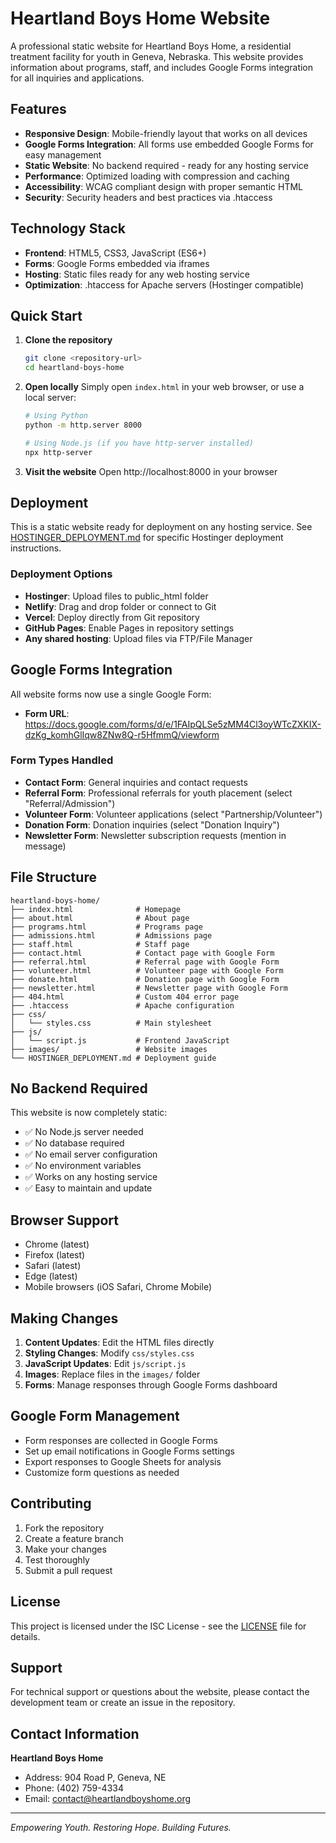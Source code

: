 # Heartland Boys Home Website

A professional static website for Heartland Boys Home, a residential treatment facility for youth in Geneva, Nebraska. This website provides information about programs, staff, and includes Google Forms integration for all inquiries and applications.

## Features

- **Responsive Design**: Mobile-friendly layout that works on all devices
- **Google Forms Integration**: All forms use embedded Google Forms for easy management
- **Static Website**: No backend required - ready for any hosting service
- **Performance**: Optimized loading with compression and caching
- **Accessibility**: WCAG compliant design with proper semantic HTML
- **Security**: Security headers and best practices via .htaccess

## Technology Stack

- **Frontend**: HTML5, CSS3, JavaScript (ES6+)
- **Forms**: Google Forms embedded via iframes
- **Hosting**: Static files ready for any web hosting service
- **Optimization**: .htaccess for Apache servers (Hostinger compatible)

## Quick Start

1. **Clone the repository**
   ```bash
   git clone <repository-url>
   cd heartland-boys-home
   ```

2. **Open locally**
   Simply open `index.html` in your web browser, or use a local server:
   ```bash
   # Using Python
   python -m http.server 8000
   
   # Using Node.js (if you have http-server installed)
   npx http-server
   ```

3. **Visit the website**
   Open http://localhost:8000 in your browser

## Deployment

This is a static website ready for deployment on any hosting service. See [HOSTINGER_DEPLOYMENT.md](HOSTINGER_DEPLOYMENT.md) for specific Hostinger deployment instructions.

### Deployment Options
- **Hostinger**: Upload files to public_html folder
- **Netlify**: Drag and drop folder or connect to Git
- **Vercel**: Deploy directly from Git repository
- **GitHub Pages**: Enable Pages in repository settings
- **Any shared hosting**: Upload files via FTP/File Manager

## Google Forms Integration

All website forms now use a single Google Form:
- **Form URL**: https://docs.google.com/forms/d/e/1FAIpQLSe5zMM4Cl3oyWTcZXKIX-dzKg_komhGlIqw8ZNw8Q-r5HfmmQ/viewform

### Form Types Handled
- **Contact Form**: General inquiries and contact requests
- **Referral Form**: Professional referrals for youth placement (select "Referral/Admission")
- **Volunteer Form**: Volunteer applications (select "Partnership/Volunteer")
- **Donation Form**: Donation inquiries (select "Donation Inquiry")
- **Newsletter Form**: Newsletter subscription requests (mention in message)

## File Structure

```
heartland-boys-home/
├── index.html              # Homepage
├── about.html              # About page
├── programs.html           # Programs page
├── admissions.html         # Admissions page
├── staff.html              # Staff page
├── contact.html            # Contact page with Google Form
├── referral.html           # Referral page with Google Form
├── volunteer.html          # Volunteer page with Google Form
├── donate.html             # Donation page with Google Form
├── newsletter.html         # Newsletter page with Google Form
├── 404.html                # Custom 404 error page
├── .htaccess               # Apache configuration
├── css/
│   └── styles.css          # Main stylesheet
├── js/
│   └── script.js           # Frontend JavaScript
├── images/                 # Website images
└── HOSTINGER_DEPLOYMENT.md # Deployment guide
```

## No Backend Required

This website is now completely static:
- ✅ No Node.js server needed
- ✅ No database required
- ✅ No email server configuration
- ✅ No environment variables
- ✅ Works on any hosting service
- ✅ Easy to maintain and update

## Browser Support

- Chrome (latest)
- Firefox (latest)
- Safari (latest)
- Edge (latest)
- Mobile browsers (iOS Safari, Chrome Mobile)

## Making Changes

1. **Content Updates**: Edit the HTML files directly
2. **Styling Changes**: Modify `css/styles.css`
3. **JavaScript Updates**: Edit `js/script.js`
4. **Images**: Replace files in the `images/` folder
5. **Forms**: Manage responses through Google Forms dashboard

## Google Form Management

- Form responses are collected in Google Forms
- Set up email notifications in Google Forms settings
- Export responses to Google Sheets for analysis
- Customize form questions as needed

## Contributing

1. Fork the repository
2. Create a feature branch
3. Make your changes
4. Test thoroughly
5. Submit a pull request

## License

This project is licensed under the ISC License - see the [LICENSE](LICENSE) file for details.

## Support

For technical support or questions about the website, please contact the development team or create an issue in the repository.

## Contact Information

**Heartland Boys Home**
- Address: 904 Road P, Geneva, NE
- Phone: (402) 759-4334
- Email: contact@heartlandboyshome.org

---

*Empowering Youth. Restoring Hope. Building Futures.*